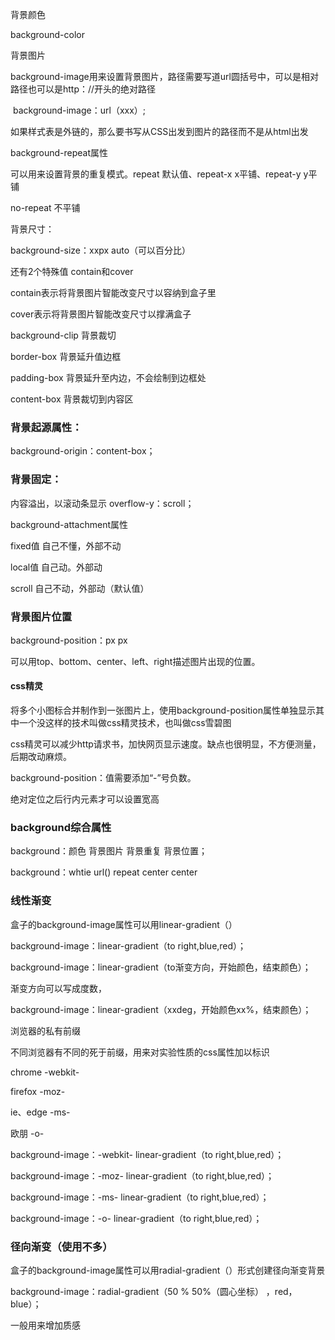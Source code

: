 背景颜色

background-color

背景图片

background-image用来设置背景图片，路径需要写道url圆括号中，可以是相对路径也可以是http：//开头的绝对路径

​	background-image：url（xxx）;

如果样式表是外链的，那么要书写从CSS出发到图片的路径而不是从html出发

background-repeat属性

可以用来设置背景的重复模式。repeat 默认值、repeat-x   x平铺、repeat-y    y平铺

no-repeat    不平铺



背景尺寸：

background-size：xxpx  auto（可以百分比）

还有2个特殊值 contain和cover

contain表示将背景图片智能改变尺寸以容纳到盒子里

cover表示将背景图片智能改变尺寸以撑满盒子



background-clip 背景裁切

border-box   背景延升值边框

padding-box	背景延升至内边，不会绘制到边框处

content-box		背景裁切到内容区

### 背景起源属性：

background-origin：content-box；

### 背景固定：

内容溢出，以滚动条显示
overflow-y：scroll；

background-attachment属性

fixed值   自己不懂，外部不动

local值 	自己动。外部动

scroll		自己不动，外部动（默认值）



### 背景图片位置

background-position：px px

可以用top、bottom、center、left、right描述图片出现的位置。

#### css精灵

将多个小图标合并制作到一张图片上，使用background-position属性单独显示其中一个没这样的技术叫做css精灵技术，也叫做css雪碧图

css精灵可以减少http请求书，加快网页显示速度。缺点也很明显，不方便测量，后期改动麻烦。

background-position：值需要添加“-”号负数。

绝对定位之后行内元素才可以设置宽高





### background综合属性

background：颜色 背景图片 背景重复 背景位置；

background：whtie  url() repeat center   center



### 线性渐变

盒子的background-image属性可以用linear-gradient（）

background-image：linear-gradient（to right,blue,red）；

background-image：linear-gradient（to渐变方向，开始颜色，结束颜色）；

渐变方向可以写成度数，

background-image：linear-gradient（xxdeg，开始颜色xx%，结束颜色）；



浏览器的私有前缀

不同浏览器有不同的死于前缀，用来对实验性质的css属性加以标识

chrome   -webkit-

firefox  -moz-

ie、edge  -ms-

欧朋 	-o-

background-image：-webkit- linear-gradient（to right,blue,red）；

background-image：-moz- linear-gradient（to right,blue,red）；

background-image：-ms- linear-gradient（to right,blue,red）；

background-image：-o- linear-gradient（to right,blue,red）；





### 径向渐变（使用不多）

盒子的background-image属性可以用radial-gradient（）形式创建径向渐变背景

background-image：radial-gradient（50 %  50%（圆心坐标） ，red，blue）；

一般用来增加质感



